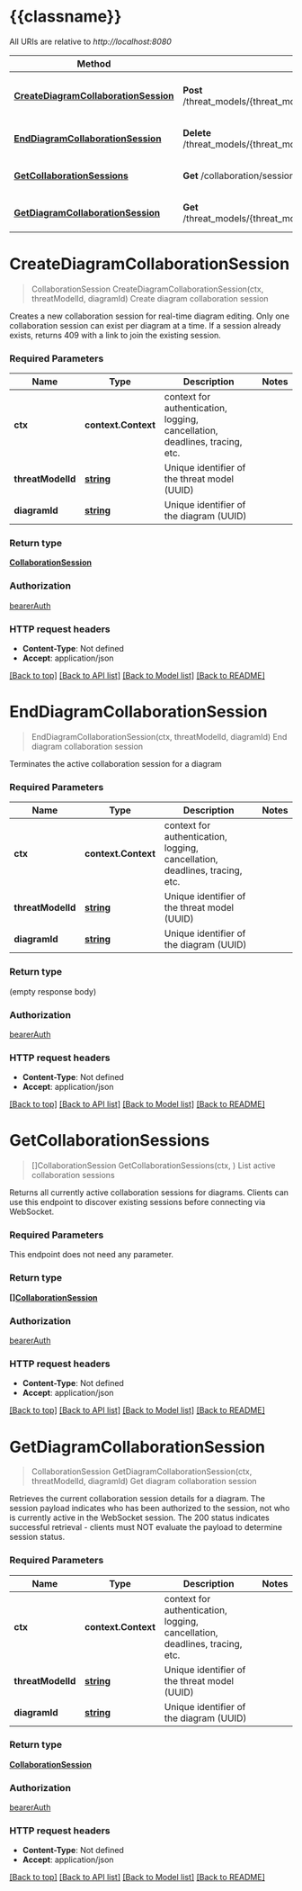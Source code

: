 # {{classname}}

All URIs are relative to *http://localhost:8080*

Method | HTTP request | Description
------------- | ------------- | -------------
[**CreateDiagramCollaborationSession**](CollaborationApi.md#CreateDiagramCollaborationSession) | **Post** /threat_models/{threat_model_id}/diagrams/{diagram_id}/collaborate | Create diagram collaboration session
[**EndDiagramCollaborationSession**](CollaborationApi.md#EndDiagramCollaborationSession) | **Delete** /threat_models/{threat_model_id}/diagrams/{diagram_id}/collaborate | End diagram collaboration session
[**GetCollaborationSessions**](CollaborationApi.md#GetCollaborationSessions) | **Get** /collaboration/sessions | List active collaboration sessions
[**GetDiagramCollaborationSession**](CollaborationApi.md#GetDiagramCollaborationSession) | **Get** /threat_models/{threat_model_id}/diagrams/{diagram_id}/collaborate | Get diagram collaboration session

# **CreateDiagramCollaborationSession**
> CollaborationSession CreateDiagramCollaborationSession(ctx, threatModelId, diagramId)
Create diagram collaboration session

Creates a new collaboration session for real-time diagram editing. Only one collaboration session can exist per diagram at a time. If a session already exists, returns 409 with a link to join the existing session.

### Required Parameters

Name | Type | Description  | Notes
------------- | ------------- | ------------- | -------------
 **ctx** | **context.Context** | context for authentication, logging, cancellation, deadlines, tracing, etc.
  **threatModelId** | [**string**](.md)| Unique identifier of the threat model (UUID) | 
  **diagramId** | [**string**](.md)| Unique identifier of the diagram (UUID) | 

### Return type

[**CollaborationSession**](CollaborationSession.md)

### Authorization

[bearerAuth](../README.md#bearerAuth)

### HTTP request headers

 - **Content-Type**: Not defined
 - **Accept**: application/json

[[Back to top]](#) [[Back to API list]](../README.md#documentation-for-api-endpoints) [[Back to Model list]](../README.md#documentation-for-models) [[Back to README]](../README.md)

# **EndDiagramCollaborationSession**
> EndDiagramCollaborationSession(ctx, threatModelId, diagramId)
End diagram collaboration session

Terminates the active collaboration session for a diagram

### Required Parameters

Name | Type | Description  | Notes
------------- | ------------- | ------------- | -------------
 **ctx** | **context.Context** | context for authentication, logging, cancellation, deadlines, tracing, etc.
  **threatModelId** | [**string**](.md)| Unique identifier of the threat model (UUID) | 
  **diagramId** | [**string**](.md)| Unique identifier of the diagram (UUID) | 

### Return type

 (empty response body)

### Authorization

[bearerAuth](../README.md#bearerAuth)

### HTTP request headers

 - **Content-Type**: Not defined
 - **Accept**: application/json

[[Back to top]](#) [[Back to API list]](../README.md#documentation-for-api-endpoints) [[Back to Model list]](../README.md#documentation-for-models) [[Back to README]](../README.md)

# **GetCollaborationSessions**
> []CollaborationSession GetCollaborationSessions(ctx, )
List active collaboration sessions

Returns all currently active collaboration sessions for diagrams. Clients can use this endpoint to discover existing sessions before connecting via WebSocket.

### Required Parameters
This endpoint does not need any parameter.

### Return type

[**[]CollaborationSession**](CollaborationSession.md)

### Authorization

[bearerAuth](../README.md#bearerAuth)

### HTTP request headers

 - **Content-Type**: Not defined
 - **Accept**: application/json

[[Back to top]](#) [[Back to API list]](../README.md#documentation-for-api-endpoints) [[Back to Model list]](../README.md#documentation-for-models) [[Back to README]](../README.md)

# **GetDiagramCollaborationSession**
> CollaborationSession GetDiagramCollaborationSession(ctx, threatModelId, diagramId)
Get diagram collaboration session

Retrieves the current collaboration session details for a diagram. The session payload indicates who has been authorized to the session, not who is currently active in the WebSocket session. The 200 status indicates successful retrieval - clients must NOT evaluate the payload to determine session status.

### Required Parameters

Name | Type | Description  | Notes
------------- | ------------- | ------------- | -------------
 **ctx** | **context.Context** | context for authentication, logging, cancellation, deadlines, tracing, etc.
  **threatModelId** | [**string**](.md)| Unique identifier of the threat model (UUID) | 
  **diagramId** | [**string**](.md)| Unique identifier of the diagram (UUID) | 

### Return type

[**CollaborationSession**](CollaborationSession.md)

### Authorization

[bearerAuth](../README.md#bearerAuth)

### HTTP request headers

 - **Content-Type**: Not defined
 - **Accept**: application/json

[[Back to top]](#) [[Back to API list]](../README.md#documentation-for-api-endpoints) [[Back to Model list]](../README.md#documentation-for-models) [[Back to README]](../README.md)

